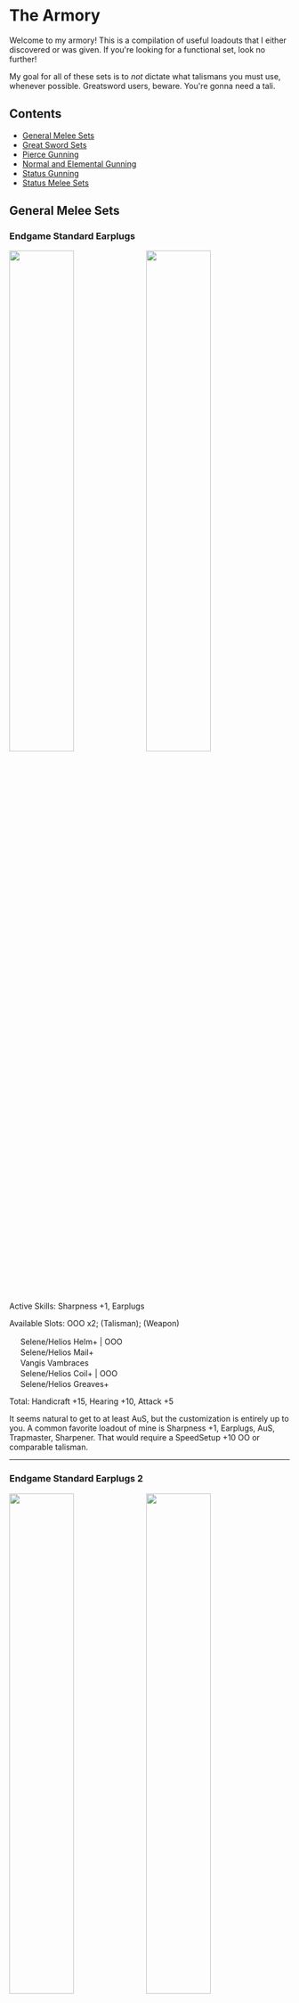 # The Armory

Welcome to my armory! This is a compilation of useful loadouts that I either discovered or was given. If you're looking for a functional set, look no further!

My goal for all of these sets is to *not* dictate what talismans you must use, whenever possible. Greatsword users, beware. You're gonna need a tali.

## Contents

- [General Melee Sets](#general-melee-sets)
- [Great Sword Sets](#great-sword-sets)
- [Pierce Gunning](#pierce-gunning)
- [Normal and Elemental Gunning](#normal-and-elemental-gunning)
- [Status Gunning](#status-gunning)
- [Status Melee Sets](#status-melee-sets)


## General Melee Sets

### Endgame Standard Earplugs
<p float="left">
<img src="images/endgame-standard-earplugs.png" width="48%">
<img src="images/endgame-standard-earplugs-skills.png" width="48%">
<p float="left">
Active Skills:  Sharpness +1, Earplugs  
  
Available Slots:  OOO x2; (Talisman); (Weapon)  
  
<img src="images/MH3icon-1-Head.png" width="16px"> Selene/Helios Helm+ | OOO  
<img src="images/MH3icon-2-Chest.png" width="16px"> Selene/Helios Mail+  
<img src="images/MH3icon-3-Arms.png" width="16px"> Vangis Vambraces  
<img src="images/MH3icon-4-Waist.png" width="16px"> Selene/Helios Coil+ | OOO  
<img src="images/MH3icon-5-Legs.png" width="16px"> Selene/Helios Greaves+  

Total:  Handicraft +15, Hearing +10, Attack +5  

It seems natural to get to at least AuS, but the customization is entirely up to you. A common favorite loadout of mine is Sharpness +1, Earplugs, AuS, Trapmaster, Sharpener. That would require a SpeedSetup +10 OO or comparable talisman.

---

### Endgame Standard Earplugs 2
<p float="left">
<img src="images/endgame-standard-earplugs-2.png" width="48%">
<img src="images/endgame-standard-earplugs-2-skills.png" width="48%">
<p float="left">
Active Skills:  Sharpness +1, Earplugs  
  
Available Slots:  OOO x2; (Talisman); (Weapon)

<img src="images/MH3icon-1-Head.png" width="16px"> Selene/Helios Helm+ | OOO  
<img src="images/MH3icon-2-Chest.png" width="16px"> Selene/Helios Mail+  
<img src="images/MH3icon-3-Arms.png" width="16px"> Vangis Vambraces  
<img src="images/MH3icon-4-Waist.png" width="16px"> Selene/Helios Coil  
<img src="images/MH3icon-5-Legs.png" width="16px"> Vangis Greaves | OOO  

Total:  Handicraft +14, Hearing +10, Attack +6  

Another way to achieve the same loadout as above. The Attack +6 goes really well with a Queen talisman that has C+10 Atk+3 O.

---

### Endgame High Grade Earplugs
<p float="left">
<img src="images/endgame-hge.png" width="48%">
<img src="images/endgame-hge-skills.png" width="48%">
<p float="left">
Active Skills:  (Sharpness +1), High Grade Earplugs  
  
Available Slots:  OOO x2; (Talisman); (Weapon)

<img src="images/MH3icon-1-Head.png" width="16px"> Selene/Helios Helm+ | OOO  
<img src="images/MH3icon-2-Chest.png" width="16px"> Selene/Helios Mail+  
<img src="images/MH3icon-3-Arms.png" width="16px"> Vangis Vambraces  
<img src="images/MH3icon-4-Waist.png" width="16px"> Selene/Helios Coil  
<img src="images/MH3icon-5-Legs.png" width="16px"> Vangis Greaves | OOO  

Total:  Handicraft +14, Hearing +15, Attack +1  

This is *the* high grade earplugs loadout. Put the handicraft deco in the weapon slot if you can.

If you want a headless one though...

---

### Endgame Scuffed High Grade Earplugs
<p float="left">
<img src="images/endgame-scuffed-high-grade-earplugs.png" width="48%">
<img src="images/endgame-scuffed-high-grade-earplugs-skills.png" width="48%">
<p float="left">
Active Skills:  Sharpness +1, High Grade Earplugs  
  
Available Slots:  (Helm); (Talisman); (Weapon)

<img src="images/MH3icon-1-Head.png" width="16px"> None  
<img src="images/MH3icon-2-Chest.png" width="16px"> Selene/Helios Mail+  
<img src="images/MH3icon-3-Arms.png" width="16px"> Selene/Helios Vambraces+  
<img src="images/MH3icon-4-Waist.png" width="16px"> Selene/Helios Coil  
<img src="images/MH3icon-5-Legs.png" width="16px"> Selene/Helios Greaves(+) 

Total:  Handicraft +15/+16, Hearing +17/+16  

You can swap the HR greaves for the LR greaves if you want.  

Truth is, there's a lot of ways to make less optimal versions of Sharpness+1 and some variety of earplugs. When I first reach HR51, these are the first sets I make by mixing whatever Vangis and Helios I have, and I improvise until I can refine them into Endgame Standard or Endgame HGE.

---

### Endgame Standard No Earplugs
<p float="left">
<img src="images/endgame-standard-no-earplugs.png" width="48%">
<p float="left">
Active Skills:  Sharpness +1, Attack Up (M), Autotracker, Raise Hunger  
  
Available Slots:  OOO x1; (Talisman); (Weapon)

<img src="images/MH3icon-1-Head.png" width="16px"> Vangis Helm  
<img src="images/MH3icon-2-Chest.png" width="16px"> Vangis Mail  
<img src="images/MH3icon-3-Arms.png" width="16px"> Vangis Vambraces  
<img src="images/MH3icon-4-Waist.png" width="16px"> Vangis Coil  
<img src="images/MH3icon-5-Legs.png" width="16px"> Vangis Greaves | OOO  

Total:  Handicraft +15, Psychic +15, Attack +15  

Yes, this is just full Deviljho. Not many slots to work with. However, if you're willing to lose some Attack, you can get...

---

### Endgame Standard No Earplugs Flexible | Evade Lance
<p float="left">
<img src="images/endgame-standard-no-earplugs-flexible.png" width="48%">
<p float="left">
Active Skills: (Sharpness +1), Attack Up S, Detect  
  
Available Slots: OOO x2; (Talisman); (Weapon)  
  
<img src="images/MH3icon-1-Head.png" width="16px"> Vangis Helm  
<img src="images/MH3icon-2-Chest.png" width="16px"> Vangis Mail  
<img src="images/MH3icon-3-Arms.png" width="16px"> Vangis Vambraces  
<img src="images/MH3icon-4-Waist.png" width="16px"> Selene/Helios Coil+ | OOO  
<img src="images/MH3icon-5-Legs.png" width="16px"> Vangis Greaves | OOO  

Total:  Handicraft +14, Psychic +12, Attack +12  

In my opinion, losing one level of attack is worth being able to gem in other stuff, like both sharpener and trapmaster just as an example. Also useful is guard, evasion, dung bomb expert, or whatever.  

If you're looking for an evade lancer set, this is it!

---

### Elemental Enjoyers
<p float="left">
<img src="images/elemental-enjoyer.png" width="48%">
<img src="images/elemental-enjoyer-skills.png" width="48%">
<p float="left">
Active Skills:  Sharpness +1, (Element Atk Up), (Attack Up (X))    
  
Available Slots: (Talisman); (Weapon)

<img src="images/MH3icon-1-Head.png" width="16px"> Vangis Helm  
<img src="images/MH3icon-2-Chest.png" width="16px"> Lagiacrus Mail+ | OOO (Element 4)  
<img src="images/MH3icon-3-Arms.png" width="16px"> Vangis Vambraces  
<img src="images/MH3icon-4-Waist.png" width="16px"> Selene/Helios Coil+ | OOO (Handicraft 4)  
<img src="images/MH3icon-5-Legs.png" width="16px"> Vangis Greaves | OOO (Element 4)  

Total:  Handicraft +15, Element +9, Attack +9  

I'd rather use a standard sharpness mix, but that's me. With a 2 slot weapon and attack god talisman (Attack +7 OO), you can get AuL. Don't forget to finish off the Element +9 and Attack +9 by adding the corresponding decos either in your weapon or your talisman.

---

### Steel Guard Lancing
<p float="left">
<img src="images/steel-guard-lancing.png" width="48%">
<img src="images/steel-guard-lancing-skills.png" width="48%">
<p float="left">
Active Skills:  Sharpness +1, Guard +1, Speed Sharpen

<img src="images/MH3icon-Lance.png" width="16px"> 1-Slot Weapon | O (Handicraft 1)  
<img src="images/MH3icon-1-Head.png" width="16px"> Vangis Helm  
<img src="images/MH3icon-2-Chest.png" width="16px"> Vangis Mail  
<img src="images/MH3icon-3-Arms.png" width="16px"> Steel Vambraces+ | O (Sharpener 2)  
<img src="images/MH3icon-4-Waist.png" width="16px"> Steel Coil+ | O (Guard 1)  
<img src="images/MH3icon-5-Legs.png" width="16px"> Vangis Greaves | OOO (Handicraft 4)  
Talisman: Any with (O) or better (Handicraft 1)

Total:  Handicraft +15, Guard +10, Sharpener +10, Attack +7

This is what I have for Guard Lancing that doesn't require a Guard skill in the talisman. You need one more Handicraft point in the tali. Funny enough, C+10 Atk+3 O fits extremely well into this set once more to tack on another C skill as well as AuS, but that is not at all mandatory. 

---

### Alloy+ is Bae
<p float="left">
<img src="images/alloy+is-bae.png" width="48%">
<p float="left">
Active Skills:  Critical Eye +2, Trapmaster, Sharpener  
  
Available Slots:  OO x4; (Talisman); (Weapon)

<img src="images/MH3icon-1-Head.png" width="16px"> Alloy Helm+ | OO  
<img src="images/MH3icon-2-Chest.png" width="16px"> Alloy Mail+ | OO  
<img src="images/MH3icon-3-Arms.png" width="16px"> Alloy Vambraces+ | OO  
<img src="images/MH3icon-4-Waist.png" width="16px"> Alloy Coil+ | OO  
<img src="images/MH3icon-5-Legs.png" width="16px"> Alloy Greaves+  

Total:  Expert +15, Sharpener +10, SpeedSetup +10  

Useful for weapons that don't benefit much from Sharpness +1, such as Flame Tempest and Reaver "Calamity".  
Since Alloy+ already has the best C skills in the game, I just shove Attack 3 gems into everything, but obviously it's up to you.  

Notably, this is available as soon as you unlock HR31! It's a very good progression set.

---

## Great Sword Sets

Okay, these require Crit Draw talismans. I warned you!

### Endgame GS Standard
<p float="left">
<img src="images/endgame-gs-standard.png" width="48%">
<img src="images/endgame-gs-standard-skills.png" width="48%">
<p float="left">
Active Skills:  Sharpness +1, Focus, Critical Draw, Earplugs

<img src="images/MH3icon-Great_Sword.png" width="16px"> Anguish (P) | O (Handicraft 1)  
<img src="images/MH3icon-1-Head.png" width="16px"> Baggi Helm+ | OOO (FastCharge 4)  
<img src="images/MH3icon-2-Chest.png" width="16px"> Selene/Helios Mail+  
<img src="images/MH3icon-3-Arms.png" width="16px"> Diablos Vambraces+ | OOO (FastCharge 4)  
<img src="images/MH3icon-4-Waist.png" width="16px"> Vangis Coil  
<img src="images/MH3icon-5-Legs.png" width="16px"> Selene Greaves+  
Talisman:  Crit Draw +7 O or better

Total:  Handicraft +15, Crit Draw +10, FastCharge +10, Hearing +10

If your Critical Draw talisman is only 7, you could use the very expensive and inferior Alatreon Revolution. If you don't have THAT, then you can use low rank Selene Greaves and not run earplugs.

If you have Crit Draw +6 OO, you can do the following for higher defense...

---

### Endgame GS Standard Redux
<p float="left">
<img src="images/endgame-gs-standard-redux.png" width="48%">
<p float="left">
Active Skills:  Sharpness +1, Earplugs, Critical Draw, Focus

<img src="images/MH3icon-Great_Sword.png" width="16px"> Anguish (P) | O (Crit Draw 1)  
<img src="images/MH3icon-1-Head.png" width="16px"> Selene/Helios Helm+ | OOO (FastCharge 4)  
<img src="images/MH3icon-2-Chest.png" width="16px"> Selene/Helios Mail+  
<img src="images/MH3icon-3-Arms.png" width="16px"> Hinata/Yamato Kote+ | OOO (FastCharge 4)  
<img src="images/MH3icon-4-Waist.png" width="16px"> Selene/Helios Coil  
<img src="images/MH3icon-5-Legs.png" width="16px"> Vangis Greaves | OOO (Handicraft 4)  
Talisman:  Crit Draw +6 OO (Crit Draw 3)  

Total:  Handicraft +15, Crit Draw +10, FastCharge +10, Hearing +10

Style! Note that this costs a Stout Horn for your decoration.

---

### Endgame GS Standard No Earplugs
<p float="left">
<img src="images/endgame-gs-no-earplugs.png" width="48%">
<img src="images/endgame-gs-no-earplugs-skills.png" width="48%">
<p float="left">
Active Skills:  Sharpness+1, Critical Draw, Focus, C+10

<img src="images/MH3icon-Great_Sword.png" width="16px"> Anguish (P) | O (Handicraft 1)  
<img src="images/MH3icon-1-Head.png" width="16px"> Baggi Helm+ | OOO (FastCharge 4)  
<img src="images/MH3icon-2-Chest.png" width="16px"> Selene/Helios Mail+  
<img src="images/MH3icon-3-Arms.png" width="16px"> Diablos Vambraces+ | OOO (FastCharge 4)  
<img src="images/MH3icon-4-Waist.png" width="16px"> Selene/Helios Coil+ | OOO (Handicraft 4)  
<img src="images/MH3icon-5-Legs.png" width="16px"> Vangis Greaves | OOO (Crit Draw 3, Handicraft 1)  
Talisman: Crit Draw +5/+6, C+10

Total: Handicraft +15, Crit Draw +10, FastCharge +10, C+10

For when earplugs don't help. I've seen Item Use Up and Capture Guru as the most useful C skills on the talisman.

If your talisman is Crit Draw 6, then you don't have to blow a stout horn for the decoration. Just use two Crit Draw 1 decorations instead.

---

### Punishing Meme
<p float="left">
<img src="images/punishing-meme.png" width="48%">
<img src="images/punishing-meme-skills.png" width="48%">
<p float="left">
Active Skills:  Sharpness +1, Critical Draw, Punishing Draw, Earplugs

<img src="images/MH3icon-Great_Sword.png" width="16px"> Anguish (P) | O (Hearing 1)  
<img src="images/MH3icon-1-Head.png" width="16px"> Damascus Helm | OOO (PunishDraw 4)  
<img src="images/MH3icon-2-Chest.png" width="16px"> Selene Mail+  
<img src="images/MH3icon-4-Waist.png" width="16px"> Diablos Vambraces+ | OOO (PunishDraw 4)  
<img src="images/MH3icon-4-Waist.png" width="16px"> Vangis Coil  
<img src="images/MH3icon-5-Legs.png" width="16px"> Selene Greaves  
Talisman: Crit Draw +7 O or better

Total:  Handicraft +15, Crit Draw +10, PunishDraw +10, Hearing +10

If you're into that sort of thing.

---

## Pierce Gunning

### Deviating Uragaan Smasher
<p float="left">
<img src="images/dev-ura-smasher.png" width="48%">
<img src="images/dev-ura-smasher-skills.png" width="48%">
<p float="left">

Active Skills:  Pierce Boost, Pierce S Lvl 1 Up, Critical Eye +X, Element Atk Down  
Available Slots:  O x1, OO x2, OOO x2; (Talisman)

<img src="images/MH3icon-Bowgun-1-Frame.png" width="16px"> Thundacrus Rex | <img src="images/MH3icon-Bowgun-2-Barrel.png" width="16px">  Barrozooka O | <img src="images/MH3icon-Bowgun-3-Stock.png" width="16px"> Thundacrus OO  
<img src="images/MH3icon-1-Head.png" width="16px"> Diablos Cap+  
<img src="images/MH3icon-2-Chest.png" width="16px"> Diablos Vest+  
<img src="images/MH3icon-3-Arms.png" width="16px"> Diablos Guards+ | OOO  
<img src="images/MH3icon-4-Waist.png" width="16px"> Alloy Coat+ | OO  
<img src="images/MH3icon-5-Legs.png" width="16px"> Gobul Leggings+ | OOO

Total: PierceS Up +10, Pierce S+ +10, Expert +4  

This gun loads 10 pierce1 rounds and fires at 0.6 range with high L deviation. The build above is prepared to gem in Critical Eye, the superior damage option for pierce shots. Otherwise, you can slot it however you like and use whatever talisman you want. If you want evasion, use Barioth Coat+ (OOO), Barioth Leggings, and an evasion talisman. Or if you're playing with Adrenaline, go with the Barroth+ like I did in the screenshot until we can get Black Leather Pants.

If you don't have/can't get a Stout Horn for the chest piece, the low rank Diablos Vest is only one point worse than the high rank one.

I've named this gun the Uragaan smasher because it obliterates the poor guy. In the Advanced quest Heroes Wanted, 60 Adrenaline Pierce S Lv1 shots and 2 Large Barrel Bomb+ will put one of them low enough to capture!

---

### Straight Shooters
<p float="left">
<img src="images/straight-shooters.png" width="48%">
<img src="images/straight-shooters-skills.png" width="48%">
<p float="left">
Active Skills:  Pierce S Boost, Pierce S All Up, Critical Eye 2, Element Atk Down  

<img src="images/MH3icon-Bowgun-1-Frame.png" width="16px"> Thundacrus Rex | <img src="images/MH3icon-Bowgun-2-Barrel.png" width="16px"> Devil's Grin O (Expert 1) | <img src="images/MH3icon-Bowgun-3-Stock.png" width="16px"> Thundacrus Rex OO (PierceS+ 3)  
<img src="images/MH3icon-1-Head.png" width="16px"> Diablos Cap+  
<img src="images/MH3icon-2-Chest.png" width="16px"> Diablos Vest+  
<img src="images/MH3icon-3-Arms.png" width="16px"> Diablos Guards+ | OOO (Expert 5)  
<img src="images/MH3icon-4-Waist.png" width="16px"> Alloy Coat+ | OO (Pierce S+ 3)  
<img src="images/MH3icon-5-Legs.png" width="16px"> Gobul Leggings+ | OOO (Expert 5)  

Total: PierceS Up +10, Pierce S+ +16, Expert +15

This gun loads 8 Pierce S Lv2 rounds and fires at 0.8 range with no deviation. Use whatever talisman you want. Like above, if you want evasion, swap the bottom pieces and/or use an appropriate talisman.

Also like above, substitute low rank chest if you need to.

This gun wants to fire straight through the longest part of the body. Fire straight into Deviljho or Agnaktor's face and thru the body, for example.

---

### World Eater Gun
<p float="left">
<img src="images/world-eater-gun.png" width="48%">
<p float="left">
The same as above, but change the gun parts to  
<img src="images/MH3icon-Bowgun-1-Frame.png" width="16px"> Chaos Wing | <img src="images/MH3icon-Bowgun-2-Barrel.png" width="16px"> Devil's Grin O | <img src="images/MH3icon-Bowgun-3-Stock.png" width="16px"> Blizzard Cannon

Note that this gun has a folding frame so it is very immobile. It is used in World Eater speedruns, but can also be used freestyle in that fight. Its range is 0.96 so you can fire a little more comfortably vs the big guy, but whether or not it's better than just firing regular old 0.8 range bullets with a medium bowgun probably depends on the player.

For all of the above pierce gunning sets, the waist and leggings are up to you! For evasion, use Barioth+ Coat and Barioth- Leggings. For adrenaline, use Barroth+ Coat and Barroth+ Leggings, or when Black Leather Pants is in the game, use that.

---

## Normal and Elemental Gunning

### Normal Meme
<p float="left">
<img src="images/normal-meme+.png" width="32%">
<img src="images/normal-meme-skills+.png" width="32%">
<img src="images/normal-meme+back.png" width="32%">
<p float="left">
Active Skills:  Normal S Boost, Normal S All Up  
  
Available Slots:  O x3, OOO x2; (Legs); (Talisman)

<img src="images/MH3icon-Bowgun-1-Frame.png" width="16px"> Chaos Wing | <img src="images/MH3icon-Bowgun-2-Barrel.png" width="16px"> Jhen Cannon O | <img src="images/MH3icon-Bowgun-3-Stock.png" width="16px"> Aquamatic "Needler" O; or Vulcannon  
<img src="images/MH3icon-1-Head.png" width="16px"> Agnaktor Cap+  
<img src="images/MH3icon-2-Chest.png" width="16px"> Agnaktor Vest+ | O  
<img src="images/MH3icon-3-Arms.png" width="16px"> Agnaktor Guards+ | OOO  
<img src="images/MH3icon-4-Waist.png" width="16px"> Agnaktor Coat+ | OOO  
<img src="images/MH3icon-5-Legs.png" width="16px"> None  

Total: Normal S Up +10, Normal S+ +10

Look, no pants!

Sorry, Normal shot is sort of a meme. It's kind of good vs Qurupeco.

---

### Elemental Rapid Fire Bonus Shot
<p float="left">
<img src="images/elemental-rapid-fire-bonus-shot.png" width="48%">
<img src="images/elemental-rapid-fire-bonush-shot-skills+.png" width="48%">
<p float="left">
Active Skills:  Element Atk Up, Bonus Shot  
  
Available Slots:  O x2, OO x2; (Head); (Talisman)

<img src="images/MH3icon-Bowgun-1-Frame.png" width="16px"> Rathling Gun+ | <img src="images/MH3icon-Bowgun-2-Barrel.png" width="16px"> Rathling Gun+ O | <img src="images/MH3icon-Bowgun-3-Stock.png" width="16px"> Rathling Gun+ OO  
<img src="images/MH3icon-1-Head.png" width="16px"> None  
<img src="images/MH3icon-2-Chest.png" width="16px"> Lagiacrus Vest+ | OOO (Element 4)  
<img src="images/MH3icon-3-Arms.png" width="16px"> Escadora Arma | O (Rapid Fire 1)  
<img src="images/MH3icon-4-Waist.png" width="16px"> Lagiacrus Coat+ | OO  
<img src="images/MH3icon-5-Legs.png" width="16px"> Lagiacrus Leggings+ | O  

Total: Rapid Fire +10, Elemental +10

For the head piece, you could wear Barrage Earring (meh), or any earring of your choice, or Barroth Helm+/Cap+ and a potential talisman. Or whatever you want!

---

### Ghost Rider Rapid Fire Bonus Shot
<p float="left">
<img src="images/ghost-rider-rapid-fire-bonus-shot.png" width="32%">
<img src="images/ghost-rider-rapid-fire-bonus-shot-skills.png" width="32%">
<img src="images/ghost-rider-rapid-fire-bonus-shot-back.png" width="32%">
<p float="left">
Active Skills:  Element Atk Up, Bonus Shot, Evasion Up  
  
Available Slots:  O x1, OO x1; (Talisman)

<img src="images/MH3icon-Bowgun-1-Frame.png" width="16px"> Chaos Wing | <img src="images/MH3icon-Bowgun-2-Barrel.png" width="16px"> Rathling Gun+ O | <img src="images/MH3icon-Bowgun-3-Stock.png" width="16px"> Rathling Gun+ OO  
<img src="images/MH3icon-1-Head.png" width="16px"> Skull Mask  
<img src="images/MH3icon-2-Chest.png" width="16px"> Lagiacrus Vest+ | OOO (Element 4)  
<img src="images/MH3icon-3-Arms.png" width="16px"> Escadora Arma | O (Evade Dist 1)  
<img src="images/MH3icon-4-Waist.png" width="16px"> Escadora Force | OO (Evade Dist 1, Evade Dist 1)  
<img src="images/MH3icon-5-Legs.png" width="16px"> Escadora Scala | O (Evade Dist 1)  

Total: Elemental +10, Evade Dist +15, Rapid Fire +10

We get more raw on the gun, and Evasion Up is there to make up for the lack of mobility with the HBG. It's actually pretty fun.

The listed guns are for rapid firing fire shots. I find the other elemental shots bad/useless, but you can just switch the barrel and stock to find ones that load the ammo type you want.

---

### Deep Fried Alatreon
<p float="left">
<img src="images/deep-fried-alatreon-front.png" width="32%">
<img src="images/deep-fried-alatreon-skills+.png" width="32%">
<img src="images/deep-fried-alatreon-3-4th.png" width="32%">
<p float="left">
Active Skills:  Load Up, Recoil Down 3, Clust S All Up

<img src="images/MH3icon-Bowgun-1-Frame.png" width="16px"> Rathling Gun+ | <img src="images/MH3icon-Bowgun-2-Barrel.png" width="16px">  Rathling Gun+ O (Clust S+ 1) | <img src="images/MH3icon-Bowgun-3-Stock.png" width="16px"> Agnablaster OO (Recoil 1, Recoil 1)  
<img src="images/MH3icon-1-Head.png" width="16px"> Barrage Earring  
<img src="images/MH3icon-2-Chest.png" width="16px"> Amagi/Mutsu Muneate+ | O (Recoil 1)  
<img src="images/MH3icon-3-Arms.png" width="16px"> Uragaan Guards+ | OOO (Recoil 4)  
<img src="images/MH3icon-4-Waist.png" width="16px"> Uragaan Coat+ | O (Recoil 1)  
<img src="images/MH3icon-5-Legs.png" width="16px"> Amagi/Mutsu Hakama+  
Talisman: Clust S +6 or better  

Total: Loading +15, Clust S+ +15, Recoil +20

Alatreon abuse gun, loading 5 Clust S Lv2 and firing with no recoil. If you have Clust god (Clust S+ +7 OO), you can gem in bombardier too.

Honestly, there's probably a cheaper way to make this without requiring a Clust S +6 talisman. The key takeaway is, this is the gun you *must* use, and the armor skills you are aiming for are Clust S All Up and Recoil Down 3. If you do not have Barrage Earring, that is fine; just load 4 Clust S Lv 2 shot instead of 5.

Look at the Uragaan+ and Jhen+ pieces, check your talismans, and try it out.

---

## Status Gunning
Use <img src="images/MH3icon-Bowgun-1-Frame.png" width="16px"> Thundacrus Rex | <img src="images/MH3icon-Bowgun-2-Barrel.png" width="16px"> Light Bowgun/Jhen Cannon (O) | <img src="images/MH3icon-Bowgun-3-Stock.png" width="16px"> Chaos Wing. Get Recoil Down +2, Trapmaster, and Bombardier. The rest is irrelevant. You don't need Load Up.  You don't need Status Atk Up.

Full Uragaan+ meets these requirements.

Active Skills:  Defense Up (S), Recoil Down +2, Bombardier, Slow Eater

Available Slots:  O x3(/4), OOO x2; (Talisman)

---

## Status Melee Sets

Note: These are very, very flexible. Mine are just some simple examples.

In my opinion, if you run paralyze, then trapmaster is mandatory.  
If you run sleep, bombardier is mandatory.

### Blast Earring, anyone?
<p float="left">
<img src="images/blast-earring-anyone+.png" width="48%">
<img src="images/blast-earring-anyone-skills+.png" width="48%">
<p float="left">
Active Skills:  Status Atk Up, Trapmaster, Razor Sharp  
  
Available Slots:  (Head); (Weapon); (Talisman)

<img src="images/MH3icon-1-Head.png" width="16px"> None  
<img src="images/MH3icon-2-Chest.png" width="16px"> Alloy Mail+ | OO (SpeedSetup 2, Sharpness 1)  
<img src="images/MH3icon-3-Arms.png" width="16px"> Alloy Vambraces+ | OO (SpeedSetup 2, SpeedSetup 2)  
<img src="images/MH3icon-4-Waist.png" width="16px"> Bnahabra Faulds+ | O (Status 1)  
<img src="images/MH3icon-5-Legs.png" width="16px"> Bnahabra Greaves+ | O (Status 1)  

Total: Sharpness +10, Status +10, SpeedSetup +10

Plenty of room to add other skills of your choice.

---

### Blast Earring, anyone? Lance Remix
<p float="left">
<img src="images/blast-earring-anyone-lance-remix.png" width="48%">
<img src="images/blast-earring-anyone-lance-remix-skills+.png" width="48%">
<p float="left">
Active Skills:  Status Atk Up, Razor Sharp, Guard +1  
  
Available Slots:  O x3; (Head); (Weapon); (Talisman)

<img src="images/MH3icon-1-Head.png" width="16px"> None  
<img src="images/MH3icon-2-Chest.png" width="16px"> Agnaktor Mail+ | O  
<img src="images/MH3icon-3-Arms.png" width="16px"> Steel Vambraces+ | O  
<img src="images/MH3icon-4-Waist.png" width="16px"> Bnahabra Faulds+ | O  
<img src="images/MH3icon-5-Legs.png" width="16px"> Bnahabra Boots  

Total: Sharpness +9, Status +10, Guard +10

For people who like guard lancing. Note the Bnah boots are low rank!

---

### Who Needs Blast Earring?
<p float="left">
<img src="images/who-needs-blast-earring.png" width="48%">
<img src="images/who-needs-blast-earring-skills.png" width="48%">
<p float="left">
Active Skills:  Status Atk Up, Razor Sharp, Bombardier 
  
Available Slots:  OO x1, OOO x1; (Talisman)

<img src="images/MH3icon-Sword_and_Shield.png" width="16px"> Morpheus Knife | OO  
<img src="images/MH3icon-1-Head.png" width="16px"> Uragaan Helm+ | O (Bombardier 2)  
<img src="images/MH3icon-2-Chest.png" width="16px"> Uragaan Mail+ | O (Sharpness 1)  
<img src="images/MH3icon-3-Arms.png" width="16px"> Uragaan Vambraces+ | OOO  
<img src="images/MH3icon-4-Waist.png" width="16px"> Bnahabra Faulds+ | O (Status 1)  
<img src="images/MH3icon-5-Legs.png" width="16px"> Bnahabra Greaves+ | O (Status 1)  

Total:  Bombardier +8, Status +10, Sharpness +10

There are still five slots left in the armor, and I haven't even included a talisman here. Put in the bomb boost gem to make sure you reach Bombardier.

If you have Bomb Boost +5 SpeedSetup +10 tali, you can even leave off the Uragaan Helm+.

---

### Low Rank Lagi
<p float="left">
<img src="images/low-rank-lagi-gunner.png" width="48%">
<img src="images/low-rank-lagi-gunner-skills.png" width="48%">
<p float="left">
Active Skills:  Normal S Boost, Element Atk Up, Olympic Swimmer, Status Atk Down  
  
Available Slots:  O x1, OO x4; (Weapon); (Talisman)

<img src="images/MH3icon-1-Head.png" width="16px"> Lagiacrus Cap | OO  
<img src="images/MH3icon-2-Chest.png" width="16px"> Lagiacrus Vest | O  
<img src="images/MH3icon-3-Arms.png" width="16px"> Lagiacrus Guards | OO  
<img src="images/MH3icon-4-Waist.png" width="16px"> Lagiacrus Coat | OO  
<img src="images/MH3icon-5-Legs.png" width="16px"> Lagiacrus Leggings | OO  

Low Rank elemental gunning goodness. Lagiacrus is so flexible.

---

